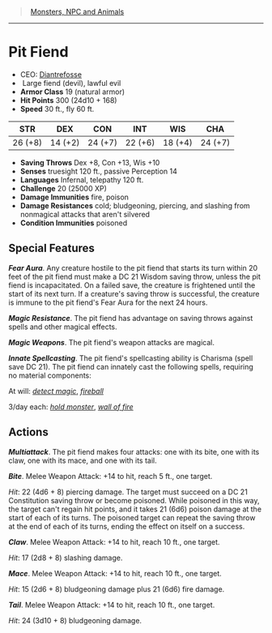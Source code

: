﻿---
!MonsterItem
Family: MonsterVO
Type: fiend (devil)
Size: Large
Alignment: lawful evil
ArmorClass: 19 (natural armor)
HitPoints: 300 (24d10 + 168)
Speed: 30 ft., fly 60 ft.
Strength: 26 (+8)
Dexterity: 14 (+2)
Constitution: 24 (+7)
Intelligence: 22 (+6)
Wisdom: 18 (+4)
Charisma: 24 (+7)
SavingThrows: Dex +8, Con +13, Wis +10
DamageImmunities: fire, poison
ConditionImmunities: poisoned
DamageResistances: cold; bludgeoning, piercing, and slashing from nonmagical attacks that aren't silvered
Senses: truesight 120 ft., passive Perception 14
Languages: Infernal, telepathy 120 ft.
Challenge: 20 (25000 XP)
Id: monsters_vo.md#pit-fiend
ParentLink: monsters_vo.md#monsters-npc-and-animals
Name: Pit Fiend
ParentName: Monsters, NPC and Animals
NameLevel: 1
AltName: '[Diantrefosse](hd_monsters_diantrefosse.md)'
Attributes: {}
AttributesDictionary: >+
  {}

---
> [Monsters, NPC and Animals](srd_monsters.md)

---

# Pit Fiend

- CEO: [Diantrefosse](hd_monsters_diantrefosse.md)
-  Large fiend (devil), lawful evil
- **Armor Class** 19 (natural armor)
- **Hit Points** 300 (24d10 + 168)
- **Speed** 30 ft., fly 60 ft.

|STR|DEX|CON|INT|WIS|CHA|
|---|---|---|---|---|---|
|26 (+8)|14 (+2)|24 (+7)|22 (+6)|18 (+4)|24 (+7)|

- **Saving Throws** Dex +8, Con +13, Wis +10
- **Senses** truesight 120 ft., passive Perception 14
- **Languages** Infernal, telepathy 120 ft.
- **Challenge** 20 (25000 XP)
- **Damage Immunities** fire, poison
- **Damage Resistances** cold; bludgeoning, piercing, and slashing from nonmagical attacks that aren't silvered
- **Condition Immunities** poisoned

## Special Features

**_Fear Aura_**. Any creature hostile to the pit fiend that starts its turn within 20 feet of the pit fiend must make a DC 21 Wisdom saving throw, unless the pit fiend is incapacitated. On a failed save, the creature is frightened until the start of its next turn. If a creature's saving throw is successful, the creature is immune to the pit fiend's Fear Aura for the next 24 hours.

**_Magic Resistance_**. The pit fiend has advantage on saving throws against spells and other magical effects.

**_Magic Weapons_**. The pit fiend's weapon attacks are magical.

**_Innate Spellcasting_**. The pit fiend's spellcasting ability is Charisma (spell save DC 21). The pit fiend can innately cast the following spells, requiring no material components:

At will: _[detect magic](srd_spells_detect_magic.md)_, _[fireball](srd_spells_fireball.md)_

3/day each: _[hold monster](srd_spells_hold_monster.md)_, _[wall of fire](srd_spells_wall_of_fire.md)_

## Actions

**_Multiattack_**. The pit fiend makes four attacks: one with its bite, one with its claw, one with its mace, and one with its tail.

**_Bite_**. Melee Weapon Attack: +14 to hit, reach 5 ft., one target.

_Hit_: 22 (4d6 + 8) piercing damage. The target must succeed on a DC 21 Constitution saving throw or become poisoned. While poisoned in this way, the target can't regain hit points, and it takes 21 (6d6) poison damage at the start of each of its turns. The poisoned target can repeat the saving throw at the end of each of its turns, ending the effect on itself on a success.

**_Claw_**. Melee Weapon Attack: +14 to hit, reach 10 ft., one target.

_Hit_: 17 (2d8 + 8) slashing damage.

**_Mace_**. Melee Weapon Attack: +14 to hit, reach 10 ft., one target.

_Hit_: 15 (2d6 + 8) bludgeoning damage plus 21 (6d6) fire damage.

**_Tail_**. Melee Weapon Attack: +14 to hit, reach 10 ft., one target.

_Hit_: 24 (3d10 + 8) bludgeoning damage.

